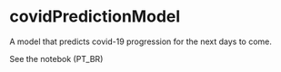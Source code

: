 # covidPredictionModel
A model that predicts covid-19 progression for the next days to come.

See the notebok (PT_BR)

